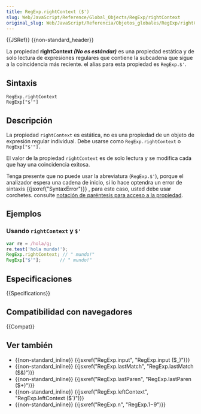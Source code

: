 ```yaml
---
title: RegExp.rightContext ($')
slug: Web/JavaScript/Reference/Global_Objects/RegExp/rightContext
original_slug: Web/JavaScript/Referencia/Objetos_globales/RegExp/rightContext
---
```


{{JSRef}} {{non-standard_header}}

La propiedad **rightContext _(No es estándar)_** es una propiedad estática y de solo lectura de expresiones regulares que contiene la subcadena que sigue a la coincidencia más reciente. el alias para esta propiedad es `RegExp.$'`.

## Sintaxis

```
RegExp.rightContext
RegExp["$'"]
```

## Descripción

La propiedad `rightContext` es estática, no es una propiedad de un objeto de expresión regular individual. Debe usarse como `RegExp.rightContext` o `RegExp["$'"].`

El valor de la propiedad `rightContext` es de solo lectura y se modifica cada que hay una coincidencia exitosa.

Tenga presente que no puede usar la abreviatura (`RegExp.$'`), porque el analizador espera una cadena de inicio, si lo hace optendra un error de sintaxis {{jsxref("SyntaxError")}} , para este caso, usted debe usar corchetes. consulte [notación de paréntesis para acceso a la propiedad](/es/docs/Web/JavaScript/Reference/Operators/Property_Accessors).

## Ejemplos

### Usando `rightContext` y `$'`

```js
var re = /hola/g;
re.test('hola mundo!');
RegExp.rightContext; // " mundo!"
RegExp["$'"];       // " mundo!"
```

## Especificaciones

{{Specifications}}

## Compatibilidad con navegadores

{{Compat}}

## Ver también

- {{non-standard_inline}} {{jsxref("RegExp.input", "RegExp.input ($_)")}}
- {{non-standard_inline}} {{jsxref("RegExp.lastMatch", "RegExp.lastMatch ($&amp;)")}}
- {{non-standard_inline}} {{jsxref("RegExp.lastParen", "RegExp.lastParen ($+)")}}
- {{non-standard_inline}} {{jsxref("RegExp.leftContext", "RegExp.leftContext ($`)")}}
- {{non-standard_inline}} {{jsxref("RegExp.n", "RegExp.$1-$9")}}
